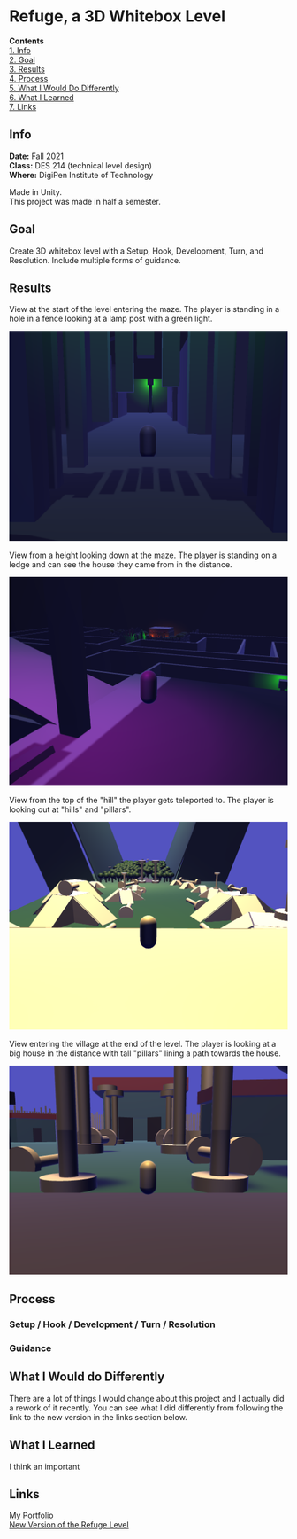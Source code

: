 # Refuge, a 3D Whitebox Level
**Contents**  
[1. Info](#info)  
[2. Goal](#goal)  
[3. Results](#results)  
[4. Process](#process)  
[5. What I Would Do Differently](#what-i-would-do-differently)  
[6. What I Learned](#what-i-learned)  
[7. Links](#links)  

## Info
**Date:** Fall 2021  
**Class:** DES 214 (technical level design)  
**Where:** DigiPen Institute of Technology

Made in Unity.  
This project was made in half a semester.

## Goal
Create 3D whitebox level with a Setup, Hook, Development, Turn, and Resolution. Include multiple forms of guidance.

## Results
View at the start of the level entering the maze. The player is standing in a hole in a fence looking at a lamp post with a green light.  

![alt text](Refuge_Hook.PNG)  

View from a height looking down at the maze. The player is standing on a ledge and can see the house they came from in the distance.  

![alt text](Refuge_Maze_View.PNG)  

View from the top of the "hill" the player gets teleported to. The player is looking out at "hills" and "pillars".  

![alt text](Refuge_Hill_View.PNG)  

View entering the village at the end of the level. The player is looking at a big house in the distance with tall "pillars" lining a path towards the house.  

![alt text](Refuge_Entering_Resolution.PNG)

## Process
### Setup / Hook / Development / Turn / Resolution
### Guidance

## What I Would do Differently
There are a lot of things I would change about this project and I actually did a rework of it recently. You can see what I did differently from following the link to the new version in the links section below.  

## What I Learned
I think an important 
## Links
[My Portfolio](https://github.com/ksanti6/portfolio)  
[New Version of the Refuge Level](https://github.com/ksanti6/Refuge_Redo)  

